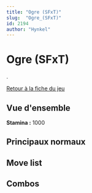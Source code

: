 ```yaml
---
title: "Ogre (SFxT)"
slug:  "Ogre_(SFxT)"
id: 2194
author: "Hynkel"
---
```


# Ogre (SFxT)

.

[Retour à la fiche du jeu](Street_Fighter_x_Tekken "wikilink")

## Vue d'ensemble

**Stamina :** 1000

## Principaux normaux

## Move list

## Combos
